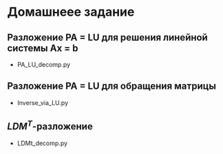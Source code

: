# Домашнеее задание

## Разложение PA = LU для решения линейной системы Ax = b

- PA_LU_decomp.py

## Разложение PA = LU для обращения матрицы

- Inverse_via_LU.py

## $LDM^T$-разложение

- LDMt_decomp.py
